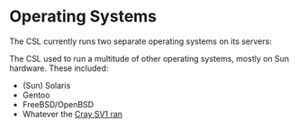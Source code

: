 # Operating Systems

The CSL currently runs two separate operating systems on its servers:

The CSL used to run a multitude of other operating systems, mostly on Sun hardware. These included:

* \(Sun\) Solaris
* Gentoo
* FreeBSD/OpenBSD
* Whatever the [Cray SV1 ran](../../machines/obsolete/cray-sv1-supercomputer.md)

